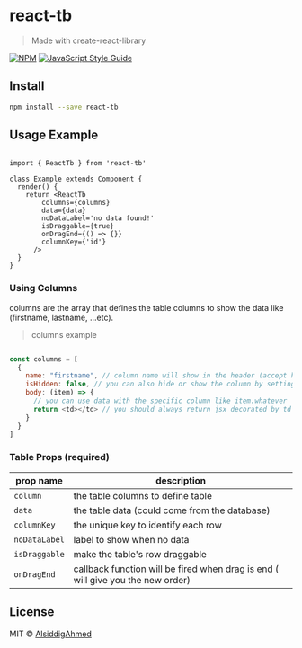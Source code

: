 # react-tb

> Made with create-react-library

[![NPM](https://img.shields.io/npm/v/react-tb.svg)](https://www.npmjs.com/package/react-tb) [![JavaScript Style Guide](https://img.shields.io/badge/code_style-standard-brightgreen.svg)](https://standardjs.com)

## Install

```bash
npm install --save react-tb
```

## Usage Example

```tsx

import { ReactTb } from 'react-tb'

class Example extends Component {
  render() {
    return <ReactTb
        columns={columns}
        data={data}
        noDataLabel='no data found!'
        isDraggable={true}
        onDragEnd={() => {}}
        columnKey={'id'}
      />
  }
}
```
### Using Columns

columns are the array that defines the table columns to show the data like (firstname, lastname, ...etc).
> columns example

```js

const columns = [
  {
    name: "firstname", // column name will show in the header (accept html also)
    isHidden: false, // you can also hide or show the column by setting isHidden value
    body: (item) => {
      // you can use data with the specific column like item.whatever
      return <td></td> // you should always return jsx decorated by td tag
    }
  }
]

```

### Table Props (required)

|prop name|description|
|---------|-----------|
|`column` |the table columns to define table|
|`data` |the table data (could come from the database)|
|`columnKey` |the unique key to identify each row|
|`noDataLabel` |label to show when no data|
|`isDraggable` |make the table's row draggable|
|`onDragEnd` |callback function will be fired when drag is end ( will give you the new order)|



## License

MIT © [AlsiddigAhmed](https://github.com/AlsiddigAhmed)
